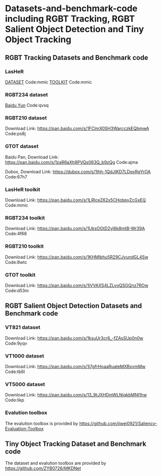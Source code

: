 # Datasets-and-benchmark-code including RGBT Tracking, RGBT Salient Object Detection and Tiny Object Tracking
## RGBT Tracking Datasets and Benchmark code
### LasHeR 
[DATASET](https://pan.baidu.com/s/1hZgK_OMHNp0fN20SJNNm9w) Code:mmic
[TOOLKIT](https://pan.baidu.com/s/1LRIceZ62x5CHobpyZcGxEQ) Code:mmic
### RGBT234 dataset
[Baidu Yun](https://pan.baidu.com/s/1weaiBh0_yH2BQni5eTxHgg) Code:qvsq 
### RGBT210 dataset
Download Link: https://pan.baidu.com/s/1FClmX0SH3WarcczkEQbmwA Code:ps8j
### GTOT dataset
Baidu Pan, Download Link: https://pan.baidu.com/s/1zaR6aXh9PVQs063Q_b9zQg Code:ajma

Dubox, Download Link: https://dubox.com/s/1lhh-1QdJIKD7LDqxRgYrOA Code:67h7
### LasHeR toolkit
Download Link: https://pan.baidu.com/s/1LRIceZ62x5CHobpyZcGxEQ Code:mmic
### RGBT234 toolkit
Download Link: https://pan.baidu.com/s/1UksOGtD2yl6k8mtB-Wr39A Code:4f68
### RGBT210 toolkit
Download Link: https://pan.baidu.com/s/1KHMlbhu5R29CJvundGL4Sw Code:8wtc
### GTOT toolkit
Download Link: https://pan.baidu.com/s/1iVVAXS4LZLvoQSGQnz7ROw Code:d53m

## RGBT Salient Object Detection Datasets and Benchmark code
### VT821 dataset
Download Link: https://pan.baidu.com/s/1ksuUr3cr6_-fZAsSUp0n0w Code:9yqv
### VT1000 dataset
Download Link: https://pan.baidu.com/s/1i7gfrHoaaRuateMXBxvmMw Code:tb6l
### VT5000 dataset
Download Link: https://pan.baidu.com/s/13_9tJXHDmWLNjqkbMNl1hw Code:likp
### Evalution toolbox
The evalution toolbox is provided by https://github.com/jiwei0921/Saliency-Evaluation-Toolbox

## Tiny Object Tracking Dataset and Benchmark code
The dataset and evalution toolbox are provided by https://github.com/ZYB0726/MKDNet

